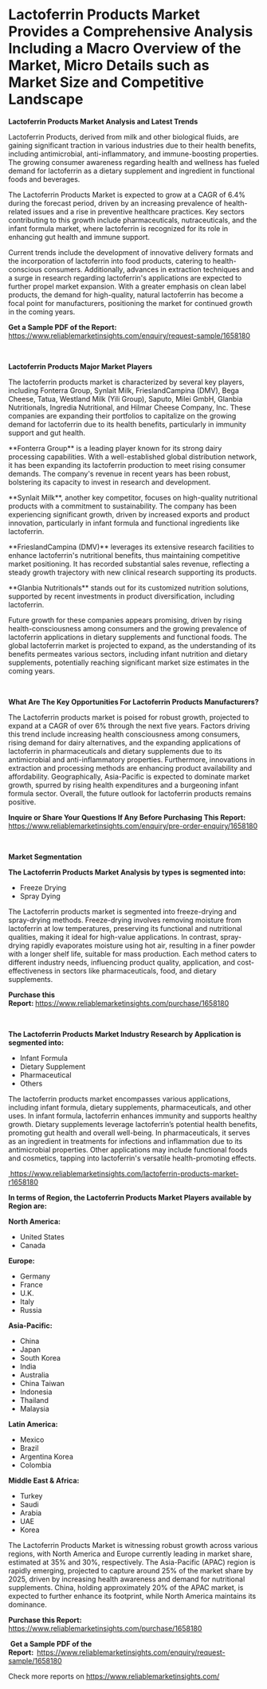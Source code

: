 <p><h1>Lactoferrin Products Market Provides a Comprehensive Analysis Including a Macro Overview of the Market, Micro Details such as Market Size and Competitive Landscape</h1></p><p><strong>Lactoferrin Products Market Analysis and Latest Trends</strong></p>
<p><p>Lactoferrin Products, derived from milk and other biological fluids, are gaining significant traction in various industries due to their health benefits, including antimicrobial, anti-inflammatory, and immune-boosting properties. The growing consumer awareness regarding health and wellness has fueled demand for lactoferrin as a dietary supplement and ingredient in functional foods and beverages.</p><p>The Lactoferrin Products Market is expected to grow at a CAGR of 6.4% during the forecast period, driven by an increasing prevalence of health-related issues and a rise in preventive healthcare practices. Key sectors contributing to this growth include pharmaceuticals, nutraceuticals, and the infant formula market, where lactoferrin is recognized for its role in enhancing gut health and immune support.</p><p>Current trends include the development of innovative delivery formats and the incorporation of lactoferrin into food products, catering to health-conscious consumers. Additionally, advances in extraction techniques and a surge in research regarding lactoferrin's applications are expected to further propel market expansion. With a greater emphasis on clean label products, the demand for high-quality, natural lactoferrin has become a focal point for manufacturers, positioning the market for continued growth in the coming years.</p></p>
<p><strong>Get a Sample PDF of the Report:&nbsp;</strong> <a href="https://www.reliablemarketinsights.com/enquiry/request-sample/1658180?utm_campaign=3523&utm_medium=2&utm_source=Github&utm_content=ia&utm_term=07042025&utm_id=lactoferrin-products">https://www.reliablemarketinsights.com/enquiry/request-sample/1658180</a></p>
<p>&nbsp;</p>
<p><strong>Lactoferrin Products Major Market Players</strong></p>
<p><p>The lactoferrin products market is characterized by several key players, including Fonterra Group, Synlait Milk, FrieslandCampina (DMV), Bega Cheese, Tatua, Westland Milk (Yili Group), Saputo, Milei GmbH, Glanbia Nutritionals, Ingredia Nutritional, and Hilmar Cheese Company, Inc. These companies are expanding their portfolios to capitalize on the growing demand for lactoferrin due to its health benefits, particularly in immunity support and gut health.</p><p>**Fonterra Group** is a leading player known for its strong dairy processing capabilities. With a well-established global distribution network, it has been expanding its lactoferrin production to meet rising consumer demands. The company's revenue in recent years has been robust, bolstering its capacity to invest in research and development.</p><p>**Synlait Milk**, another key competitor, focuses on high-quality nutritional products with a commitment to sustainability. The company has been experiencing significant growth, driven by increased exports and product innovation, particularly in infant formula and functional ingredients like lactoferrin. </p><p>**FrieslandCampina (DMV)** leverages its extensive research facilities to enhance lactoferrin's nutritional benefits, thus maintaining competitive market positioning. It has recorded substantial sales revenue, reflecting a steady growth trajectory with new clinical research supporting its products.</p><p>**Glanbia Nutritionals** stands out for its customized nutrition solutions, supported by recent investments in product diversification, including lactoferrin. </p><p>Future growth for these companies appears promising, driven by rising health-consciousness among consumers and the growing prevalence of lactoferrin applications in dietary supplements and functional foods. The global lactoferrin market is projected to expand, as the understanding of its benefits permeates various sectors, including infant nutrition and dietary supplements, potentially reaching significant market size estimates in the coming years.</p></p>
<p>&nbsp;</p>
<p><strong>What Are The Key Opportunities For Lactoferrin Products Manufacturers?</strong></p>
<p><p>The Lactoferrin products market is poised for robust growth, projected to expand at a CAGR of over 6% through the next five years. Factors driving this trend include increasing health consciousness among consumers, rising demand for dairy alternatives, and the expanding applications of lactoferrin in pharmaceuticals and dietary supplements due to its antimicrobial and anti-inflammatory properties. Furthermore, innovations in extraction and processing methods are enhancing product availability and affordability. Geographically, Asia-Pacific is expected to dominate market growth, spurred by rising health expenditures and a burgeoning infant formula sector. Overall, the future outlook for lactoferrin products remains positive.</p></p>
<p><strong>Inquire or Share Your Questions If Any Before Purchasing This Report:</strong> <a href="https://www.reliablemarketinsights.com/enquiry/pre-order-enquiry/1658180?utm_campaign=3523&utm_medium=2&utm_source=Github&utm_content=ia&utm_term=07042025&utm_id=lactoferrin-products">https://www.reliablemarketinsights.com/enquiry/pre-order-enquiry/1658180</a></p>
<p>&nbsp;</p>
<p><strong>Market Segmentation</strong></p>
<p><strong>The Lactoferrin Products Market Analysis by types is segmented into:</strong></p>
<p><ul><li>Freeze Drying</li><li>Spray Dying</li></ul></p>
<p><p>The Lactoferrin products market is segmented into freeze-drying and spray-drying methods. Freeze-drying involves removing moisture from lactoferrin at low temperatures, preserving its functional and nutritional qualities, making it ideal for high-value applications. In contrast, spray-drying rapidly evaporates moisture using hot air, resulting in a finer powder with a longer shelf life, suitable for mass production. Each method caters to different industry needs, influencing product quality, application, and cost-effectiveness in sectors like pharmaceuticals, food, and dietary supplements.</p></p>
<p><strong>Purchase this Report:&nbsp;</strong><a href="https://www.reliablemarketinsights.com/purchase/1658180?utm_campaign=3523&utm_medium=2&utm_source=Github&utm_content=ia&utm_term=07042025&utm_id=lactoferrin-products">https://www.reliablemarketinsights.com/purchase/1658180</a></p>
<p>&nbsp;</p>
<p><strong>The Lactoferrin Products Market Industry Research by Application is segmented into:</strong></p>
<p><ul><li>Infant Formula</li><li>Dietary Supplement</li><li>Pharmaceutical</li><li>Others</li></ul></p>
<p><p>The lactoferrin products market encompasses various applications, including infant formula, dietary supplements, pharmaceuticals, and other uses. In infant formula, lactoferrin enhances immunity and supports healthy growth. Dietary supplements leverage lactoferrin’s potential health benefits, promoting gut health and overall well-being. In pharmaceuticals, it serves as an ingredient in treatments for infections and inflammation due to its antimicrobial properties. Other applications may include functional foods and cosmetics, tapping into lactoferrin's versatile health-promoting effects.</p></p>
<p><a href="https://www.reliablemarketinsights.com/lactoferrin-products-market-r1658180?utm_campaign=3523&utm_medium=2&utm_source=Github&utm_content=ia&utm_term=07042025&utm_id=lactoferrin-products">&nbsp;https://www.reliablemarketinsights.com/lactoferrin-products-market-r1658180</a></p>
<p><strong>In terms of Region, the Lactoferrin Products Market Players available by Region are:</strong></p>
<p>
    <p> <strong> North America: </strong>
        <ul>
            <li>United States</li>
            <li>Canada</li>
        </ul>
        </p> 
    <p> <strong> Europe: </strong>
        <ul>
            <li>Germany</li>
            <li>France</li>
            <li>U.K.</li>
            <li>Italy</li>
            <li>Russia</li>
        </ul>
        </p> 
    <p> <strong> Asia-Pacific: </strong>
        <ul>
            <li>China</li>
            <li>Japan</li>
            <li>South Korea</li>
            <li>India</li>
            <li>Australia</li>
            <li>China Taiwan</li>
            <li>Indonesia</li>
            <li>Thailand</li>
            <li>Malaysia</li>
        </ul>
        </p> 
    <p> <strong> Latin America: </strong>
        <ul>
            <li>Mexico</li>
            <li>Brazil</li>
            <li>Argentina Korea</li>
            <li>Colombia</li>
        </ul>
        </p> 
    <p> <strong> Middle East & Africa: </strong>
        <ul>
            <li>Turkey</li>
            <li>Saudi</li>
            <li>Arabia</li>
            <li>UAE</li>
            <li>Korea</li>
        </ul>
    </p>
    </p>
<p><p>The Lactoferrin Products Market is witnessing robust growth across various regions, with North America and Europe currently leading in market share, estimated at 35% and 30%, respectively. The Asia-Pacific (APAC) region is rapidly emerging, projected to capture around 25% of the market share by 2025, driven by increasing health awareness and demand for nutritional supplements. China, holding approximately 20% of the APAC market, is expected to further enhance its footprint, while North America maintains its dominance.</p></p>
<p><strong>Purchase this Report: </strong><a href="https://www.reliablemarketinsights.com/purchase/1658180?utm_campaign=3523&utm_medium=2&utm_source=Github&utm_content=ia&utm_term=07042025&utm_id=lactoferrin-products">https://www.reliablemarketinsights.com/purchase/1658180</a></p>
<p>&nbsp;<strong>Get a Sample PDF of the Report:&nbsp;&nbsp;</strong><a href="https://www.reliablemarketinsights.com/enquiry/request-sample/1658180?utm_campaign=3523&utm_medium=2&utm_source=Github&utm_content=ia&utm_term=07042025&utm_id=lactoferrin-products">https://www.reliablemarketinsights.com/enquiry/request-sample/1658180</a></p>
<p><strong></strong></p>
<p>Check more reports on <a href="https://www.reliablemarketinsights.com/?utm_campaign=3523&utm_medium=2&utm_source=Github&utm_content=ia&utm_term=07042025&utm_id=lactoferrin-products">https://www.reliablemarketinsights.com/</a></p>